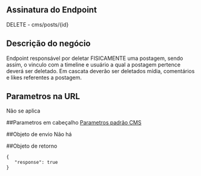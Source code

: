 ## Assinatura do Endpoint
DELETE - cms/posts/{id}

## Descrição do negócio
Endpoint responsável por deletar FISICAMENTE uma postagem, sendo assim, o vinculo com a timeline e usuário a qual a postagem pertence deverá ser deletado.
Em cascata deverão ser deletados mídia, comentários e likes referentes a postagem.

## Parametros na URL
Não se aplica

##Parametros em cabeçalho
[Parametros padrão CMS](/API-\(Endpoints\)/Parametros-padrão-CMS)


##Objeto de envio
Não há

##Objeto de retorno

```
{
   "response": true
}
```